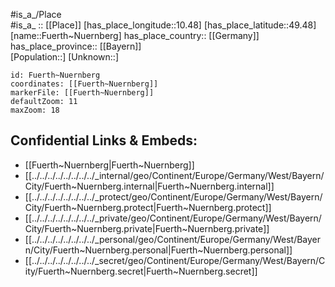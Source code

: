﻿---
location: [49.48,10.48] 
mapzoom: [7,12] 
mapmarker: city 
type: City
tags:
- geo/City


SpocWebEntityId: 30326
isDeleted: false
confidential: public

---
#is_a_/Place  
#is_a_ :: [[Place]] 
[has_place_longitude::10.48] 
[has_place_latitude::49.48] 
[name::Fuerth~Nuernberg] 
has_place_country:: [[Germany]]  
has_place_province:: [[Bayern]]  
[Population::] 
[Unknown::] 


```leaflet
id: Fuerth~Nuernberg
coordinates: [[Fuerth~Nuernberg]] 
markerFile: [[Fuerth~Nuernberg]] 
defaultZoom: 11 
maxZoom: 18
```


## Confidential Links & Embeds: 
- [[Fuerth~Nuernberg|Fuerth~Nuernberg]]  
- [[../../../../../../../../_internal/geo/Continent/Europe/Germany/West/Bayern/City/Fuerth~Nuernberg.internal|Fuerth~Nuernberg.internal]] 
- [[../../../../../../../../_protect/geo/Continent/Europe/Germany/West/Bayern/City/Fuerth~Nuernberg.protect|Fuerth~Nuernberg.protect]] 
- [[../../../../../../../../_private/geo/Continent/Europe/Germany/West/Bayern/City/Fuerth~Nuernberg.private|Fuerth~Nuernberg.private]] 
- [[../../../../../../../../_personal/geo/Continent/Europe/Germany/West/Bayern/City/Fuerth~Nuernberg.personal|Fuerth~Nuernberg.personal]] 
- [[../../../../../../../../_secret/geo/Continent/Europe/Germany/West/Bayern/City/Fuerth~Nuernberg.secret|Fuerth~Nuernberg.secret]] 

